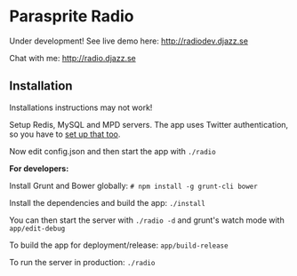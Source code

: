 Parasprite Radio
===

Under development! See live demo here: http://radiodev.djazz.se

Chat with me: http://radio.djazz.se

Installation
---

Installations instructions may not work!

Setup Redis, MySQL and MPD servers. The app uses Twitter authentication, so you have to [set up that too](https://apps.twitter.com/).

Now edit config.json and then start the app with `./radio`

**For developers:**

Install Grunt and Bower globally: `# npm install -g grunt-cli bower`

Install the dependencies and build the app: `./install`

You can then start the server with `./radio -d` and grunt's watch mode with `app/edit-debug`

To build the app for deployment/release: `app/build-release`

To run the server in production: `./radio`